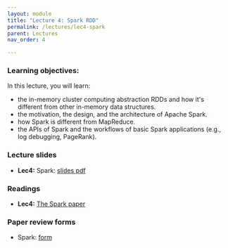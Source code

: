 ```yaml
---
layout: module
title: "Lecture 4: Spark RDD"
permalink: /lectures/lec4-spark
parent: Lectures
nav_order: 4

---
```

### Learning objectives:

In this lecture, you will learn:

* the in-memory cluster computing abstraction RDDs and how it's different from other in-memory data structures.
* the motivation, the design, and the architecture of Apache Spark. 
* how Spark is different from MapReduce. 
* the APIs of Spark and the workflows of basic Spark applications (e.g., log debugging, PageRank).


### Lecture slides

* **Lec4:** Spark: [slides pdf]()


### Readings

* **Lec4:** [The Spark paper](https://www.usenix.org/conference/nsdi12/technical-sessions/presentation/zaharia)



### Paper review forms

* Spark: [form]()
